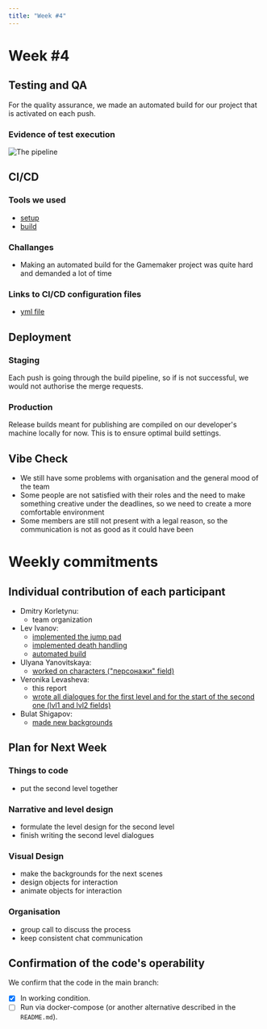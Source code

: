```yaml
---
title: "Week #4"
---
```


# **Week #4**

## Testing and QA

For the quality assurance, we made an automated build for our project that is activated on each push. 

### Evidence of test execution

![The pipeline](https://github.com/user-attachments/assets/0d783799-d895-420f-ada2-b781d4883194)

## CI/CD

### Tools we used

- [setup](https://github.com/bscotch/igor-setup)
- [build](https://github.com/bscotch/igor-build)

### Challanges 

- Making an automated build for the Gamemaker project was quite hard and demanded a lot of time

### Links to CI/CD configuration files

- [yml file](https://github.com/evolutionleo/Capstone-2025/blob/main/.github/workflows/ci.yml)

## Deployment

### Staging

Each push is going through the build pipeline, so if is not successful, we would not authorise the merge requests. 

### Production

Release builds meant for publishing are compiled on our developer's machine locally for now. This is to ensure optimal build settings.

## Vibe Check

- We still have some problems with organisation and the general mood of the team
- Some people are not satisfied with their roles and the need to make something creative under the deadlines, so we need to create a more comfortable environment
- Some members are still not present with a legal reason, so the communication is not as good as it could have been


# Weekly commitments

## Individual contribution of each participant

- Dmitry Korletynu: 
    - team organization
- Lev Ivanov: 
    - [implemented the jump pad](https://github.com/evolutionleo/Capstone-2025/commit/f87ae6975b138383e6859962171e3fbec4c26794)
    - [implemented death handling](https://github.com/evolutionleo/Capstone-2025/commit/92561e12d49579750ca4c13ae5b398e4827aff13)
    - [automated build](https://github.com/evolutionleo/Capstone-2025/commit/122a3e6749c0c37610680dd2484872aecd67874b)
- Ulyana Yanovitskaya: 
    - [worked on characters ("персонажи" field)](https://docs.google.com/document/d/1Ul-d97mPKF-ZTrO-CHl08b0JdEY6rSsgcE8PJKCeIiA/edit?tab=t.fepdcfwihw9p#heading=h.jrms3cqlaruf)
- Veronika Levasheva:
    - this report
    - [wrote all dialogues for the first level and for the start of the second one (lvl1 and lvl2 fields)](https://docs.google.com/document/d/1Ul-d97mPKF-ZTrO-CHl08b0JdEY6rSsgcE8PJKCeIiA/edit?tab=t.5t03903ai246)
- Bulat Shigapov:
    - [made new backgrounds](https://docs.google.com/document/d/18_2sXF0mWBhaDnU7dNCTDwzn7qXZSNZqnLJ529hH1vs/edit?usp=sharing)

## Plan for Next Week

### Things to code

- put the second level together

### Narrative and level design

- formulate the level design for the second level
- finish writing the second level dialogues

### Visual Design

- make the backgrounds for the next scenes 
- design objects for interaction
- animate objects for interaction

### Organisation

- group call to discuss the process
- keep consistent chat communication

## Confirmation of the code's operability

We confirm that the code in the main branch:
- [x] In working condition.
- [ ] Run via docker-compose (or another alternative described in the `README.md`).
